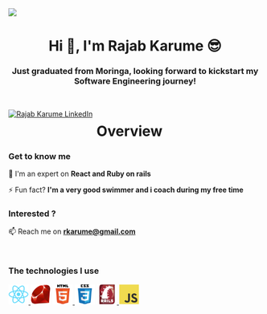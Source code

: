 
<!--
**RajabKarume/RajabKarume** is a ✨ _special_ ✨ repository because its `README.md` (this file) appears on your GitHub profile.

Here are some ideas to get you started:

- 🔭 I’m currently working on ...
- 🌱 I’m currently learning ...
- 👯 I’m looking to collaborate on ...
- 🤔 I’m looking for help with ...
- 💬 Ask me about ...
- 📫 How to reach me: ...
- 😄 Pronouns: ...
- ⚡ Fun fact: ...
-->

<img src="https://lh3.googleusercontent.com/pmTCuydmAKAL5BPVC196ZKJSaFlepZwKiqkeWm7m1qaVo83yjt_Qx-dV4wx3UDAC5oY_7EVZYi9J4IiVm6h25x1U9jpA-beIju3DO9sjwTW899EwdLIHeogq9OxxH0Q3VaqxUptlftdBVvVAuVIdGHzJGwSEttOfMrL_AAUQ_tW1AHh9d1bgnEDAmtcc16Ks4XLiISYilaWpR_np_zmjuxFItFiT2qlH0txjXthW3cXuLoQ-oWpu8tmgySH-f4RDVRSblGHsLLXxCyDrcZFuOGxZ2vvg7vo48tto5gc7U3A9WYkm8ymlUqOS3i6EH8MdVFkxN6HMw-dVfP6iypEu9j_YcuUCfxjHX0E5Qe9JwzvuoK7ZQJKm3nyXp7vc72ett8A7kVciVl6Uo11kyZjG1wYW_kgtsvqjEaZ9jqeMDwsWLVuHCECR6kxj0NnqY8V_OwDmo71wzg9KskKVC_muoP5j-m2wE9vrJyTa4lh5Q82adWXEdiEolGS2Xdz02Y_o1OFZxTXAT6WwBfl1_MIqYfuBH0BfH9WDRBhyAwXbxOylEa6APS_KOyDukej_1VCUhulWWgPs9gmT7S2OAbJiF7tbYAUbSV7_9_18mih3A_URa3LhGnPpnr2k1gio9y3eAPCr0qwftD5rdwrQCDprA6HxAeeaUqPgPiH_A5NH8UpdR-e3utHF0_cRJQUd7FW8KmIftgAHx5-EdkpE85L1GWUpaxTKjPNtIDPZpZdgXqk70uN4-3vSEzyjpS5oWQurbz13vU0gRUeH7yUKpRmummef0eSneUXYQZ98uXr-rupF6nSEgJHvB3_5NRnQUqXrKlXgHCWSPaR9FSjJjwzYRcWyqG_CLg70w-coxBM4XqdwOj42gHCHU9eYn_yOIfsnRLmNa7dS5_USkZ5PTMA1tVVtXTaFw25zXuBRMTX_d_Hdthrkhg=w1366-h342-no?authuser=0"/>

<h1 align="center">Hi 👋, I'm Rajab Karume 😎</h1>

<h3 align="center">Just graduated from Moringa, looking forward to kickstart my Software Engineering journey!</h3>

<br/>



<!-- SOCIALS. TODO: SWAP OUT YOUR URL AND NAME. -->
<p align="left" style="float: left;"> 
  <!-- LinkedIn -->
  <a href="https://www.linkedin.com/public-profile/settings?lipi=urn%3Ali%3Apage%3Ad_flagship3_profile_self_edit_contact-info%3BwDQ8y6%2BwSxS9C5zpVbO6eA%3D%3D" target="blank"><img src="https://img.shields.io/badge/LinkedIn-0077B5?style=for-the-badge&logo=linkedin&logoColor=white" alt="Rajab Karume LinkedIn" /></a> 
  <span>&nbsp;</span>


  <br />


  <h1>Overview</h1>

### Get to know me

💬 I'm an expert on **React and Ruby on rails**


<!-- 📄 Know about my experiences [through my CV](about/resume.md) -->


⚡ Fun fact? **I'm a very good swimmer and i coach during my free time**

### Interested ?

📫 Reach me on **rkarume@gmail.com**

<br />

### The technologies I use

<p style="margin-top:10px"> <a href="https://reactjs.org/" target="_blank" rel="noreferrer"> <img src="https://raw.githubusercontent.com/devicons/devicon/1119b9f84c0290e0f0b38982099a2bd027a48bf1/icons/react/react-original.svg" alt="react" width="40" height="40"/> </a><a href="https://www.ruby-lang.org/en/" target="_blank" rel="noreferrer"> <img src="https://raw.githubusercontent.com/devicons/devicon/1119b9f84c0290e0f0b38982099a2bd027a48bf1/icons/ruby/ruby-original.svg" alt="ruby" width="40" height="40"/></a> <a href="https://www.w3.org/html/" target="_blank" rel="noreferrer"> <img src="https://raw.githubusercontent.com/devicons/devicon/master/icons/html5/html5-original-wordmark.svg" alt="html5" width="40" height="40"/> </a>  <a href="https://www.w3schools.com/css/" target="_blank" rel="noreferrer"> <img src="https://raw.githubusercontent.com/devicons/devicon/master/icons/css3/css3-original-wordmark.svg" alt="css3" width="40" height="40"/></a>  <a href="https://rubyonrails.org/" target="_blank" rel="noreferrer"> <img src="https://raw.githubusercontent.com/devicons/devicon/1119b9f84c0290e0f0b38982099a2bd027a48bf1/icons/rails/rails-original-wordmark.svg" alt="gcp" width="40" height="40"/> </a>  <a href="https://www.javascript.com/" target="_blank" rel="noreferrer"> <img src="https://raw.githubusercontent.com/devicons/devicon/1119b9f84c0290e0f0b38982099a2bd027a48bf1/icons/javascript/javascript-original.svg" alt="javascript" width="40" height="40"/> 
<!-- </a> <a href="https://www.chartjs.org" target="_blank" rel="noreferrer"> <img src="https://www.chartjs.org/media/logo-title.svg" alt="chartjs" width="40" height="40"/></a>  -->
</p>

